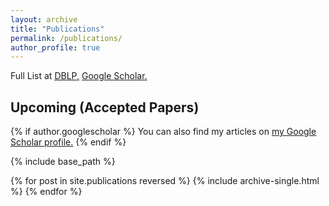 ```yaml
---
layout: archive
title: "Publications"
permalink: /publications/
author_profile: true
---
```


Full List at <u><a href="https://dblp.uni-trier.de/pers/v/Vatsavai:Ranga_Raju.html">DBLP</a>,</u> <u><a href="https://scholar.google.com/citations?user=y-JsL4kAAAAJ&hl=en">Google Scholar</a>.</u>

## Upcoming (Accepted Papers)

{% if author.googlescholar %}
  You can also find my articles on <u><a href="{{author.googlescholar}}">my Google Scholar profile</a>.</u>
{% endif %}

{% include base_path %}

{% for post in site.publications reversed %}
  {% include archive-single.html %}
{% endfor %}
